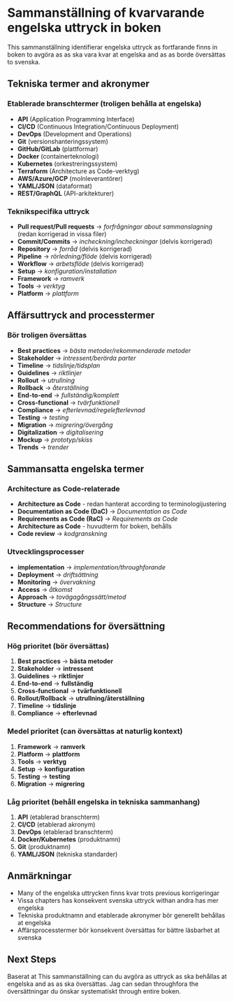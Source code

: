 # Sammanställning of kvarvarande engelska uttryck in boken

This sammanställning identifierar engelska uttryck as fortfarande finns in boken to avgöra as as ska vara kvar at engelska and as as borde översättas to svenska.

## Tekniska termer and akronymer

### Etablerade branschtermer (troligen behålla at engelska)
- **API** (Application Programming Interface)
- **CI/CD** (Continuous Integration/Continuous Deployment)
- **DevOps** (Development and Operations)
- **Git** (versionshanteringssystem)
- **GitHub/GitLab** (plattformar)
- **Docker** (containerteknologi)
- **Kubernetes** (orkestreringssystem)
- **Terraform** (Architecture as Code-verktyg)
- **AWS/Azure/GCP** (molnleverantörer)
- **YAML/JSON** (dataformat)
- **REST/GraphQL** (API-arkitekturer)

### Teknikspecifika uttryck
- **Pull request/Pull requests** → *forfrågningar about sammanslagning* (redan korrigerad in vissa filer)
- **Commit/Commits** → *incheckning/incheckningar* (delvis korrigerad)
- **Repository** → *forråd* (delvis korrigerad)
- **Pipeline** → *rörledning/flöde* (delvis korrigerad)
- **Workflow** → *arbetsflöde* (delvis korrigerad)
- **Setup** → *konfiguration/installation*
- **Framework** → *ramverk*
- **Tools** → *verktyg*
- **Platform** → *plattform*

## Affärsuttryck and processtermer

### Bör troligen översättas
- **Best practices** → *bästa metoder/rekommenderade metoder*
- **Stakeholder** → *intressent/berörda parter*
- **Timeline** → *tidslinje/tidsplan*
- **Guidelines** → *riktlinjer*
- **Rollout** → *utrullning*
- **Rollback** → *återställning*
- **End-to-end** → *fullständig/komplett*
- **Cross-functional** → *tvärfunktionell*
- **Compliance** → *efterlevnad/regelefterlevnad*
- **Testing** → *testing*
- **Migration** → *migrering/övergång*
- **Digitalization** → *digitalisering*
- **Mockup** → *prototyp/skiss*
- **Trends** → *trender*

## Sammansatta engelska termer

### Architecture as Code-relaterade
- **Architecture as Code** - redan hanterat according to terminologijustering
- **Documentation as Code (DaC)** → *Documentation as Code*
- **Requirements as Code (RaC)** → *Requirements as Code*
- **Architecture as Code** - huvudterm for boken, behålls
- **Code review** → *kodgranskning*

### Utvecklingsprocesser
- **implementation** → *implementation/throughforande*
- **Deployment** → *driftsättning*
- **Monitoring** → *övervakning*
- **Access** → *åtkomst*
- **Approach** → *tovägagångssätt/metod*
- **Structure** → *Structure*

## Recommendations for översättning

### Hög prioritet (bör översättas)
1. **Best practices** → **bästa metoder**
2. **Stakeholder** → **intressent**
3. **Guidelines** → **riktlinjer**
4. **End-to-end** → **fullständig**
5. **Cross-functional** → **tvärfunktionell**
6. **Rollout/Rollback** → **utrullning/återställning**
7. **Timeline** → **tidslinje**
8. **Compliance** → **efterlevnad**

### Medel prioritet (can översättas at naturlig kontext)
1. **Framework** → **ramverk**
2. **Platform** → **plattform**
3. **Tools** → **verktyg**
4. **Setup** → **konfiguration**
5. **Testing** → **testing**
6. **Migration** → **migrering**

### Låg prioritet (behåll engelska in tekniska sammanhang)
1. **API** (etablerad branschterm)
2. **CI/CD** (etablerad akronym)
3. **DevOps** (etablerad branschterm)
4. **Docker/Kubernetes** (produktnamn)
5. **Git** (produktnamn)
6. **YAML/JSON** (tekniska standarder)

## Anmärkningar

- Many of the engelska uttrycken finns kvar trots previous korrigeringar
- Vissa chapters has konsekvent svenska uttryck withan andra has mer engelska
- Tekniska produktnamn and etablerade akronymer bör generellt behållas at engelska
- Affärsprocesstermer bör konsekvent översättas for bättre läsbarhet at svenska

## Next Steps

Baserat at This sammanställning can du avgöra as uttryck as ska behållas at engelska and as as ska översättas. Jag can sedan throughfora the översättningar du önskar systematiskt through entire boken.